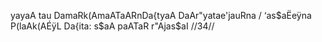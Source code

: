 yayaA tau DamaRk(AmaATaARnDa{tyaA DaAr"yatae'jauRna /
‘as$aËeÿna P(laAk(AÉÿL Da{ita: s$aA paATaR r"Ajas$aI //34//